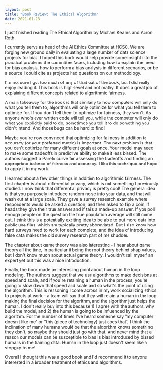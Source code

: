 ```yaml
---
layout: post
title: "Book Review: The Ethical Algorithm"
date: 2021-01-28
---
```


I just finished reading The Ethical Algorithm by Michael Kearns and Aaron Roth.

I currently serve as head of the AI Ethics Committee at HCSC. We are forging new ground daily in evaluating a large number of data science projects for bias. I hoped this book would help provide some insight into the practical problems the committee faces, including how to explain the need for bias analysis, how to perform a bias analysis in different scenarios, or be a source I could cite as projects had questions on our methodology. 

I'm not sure I got too much of any of that out of the book, but I did really enjoy reading it. This book is high-level and not mathy. It does a great job of explaining different concepts related to algorithmic fairness.

A main takeaway for the book is that similarly to how computers will only do what you tell them to, algorithms will only optimize for what you tell them to optimize for. If you don't tell them to optimize for fairness, they won't. As anyone who's ever written code will tell you, while the computer will only do what you explicitly said to do, sometimes you tell it to do something you didn't intend. And those bugs can be hard to find! 

Maybe you're now convinced that optimizing for fairness in addition to accuracy (or your preferred metric) is important. The next problem is that you can't optimize for many different goals at once. Your model may need to make some tradeoffs in predictive ability to make it less biased. The authors suggest a Pareto curve for assessing the tradeoffs and finding an appropriate balance of fairness and accuracy. I like this technique and hope to apply it in my work.

I learned about a few other things in addition to algorithmic fairness. The first chapter is about differential privacy, which is not something I previously studied. I now think that differential privacy is pretty cool! The general idea is that you purposely introduce random noise into your data, and that will wash out at a large scale. They gave a survey research example where respondents would be asked a question, and then asked to flip a coin; if heads they give their true answer and if tails a made-up answer. If you poll enough people on the question the true population average will still come out. I think this is a potentially exciting idea to be able to put more data into public use files, which are typically pretty abbreviated. But I also know how hard surveys need to work for each complete, and the idea of introducing false data makes the old survey research part of me shudder.

The chapter about game theory was also interesting - I hear about game theory all the time, in particular it being the root theory behind shap values, but I don't know much about actual game theory. I wouldn't call myself an expert yet but this was a nice introduction.

Finally, the book made an interesting point about human in the loop modeling. The authors suggest that we use algorithms to make decisions at speed and scale, and if you're retaining a human in the process, you're going to slow down that speed and scale and so what's the point of using the algorithm. This is reasoning I come across in my work socializing ethics to projects at work - a team will say that they will retain a human in the loop making the final decision for the algorithm, and the algorithm just helps the human. I don't really buy into this because 1) I agree with the authors, why build the model, and 2) the human is going to be influenced by the algorithm. For the number of times I've heard someone say "my computer doesn't like me" or "this (piece of technology) just does that", I think the inclination of many humans would be that the algorithm knows something they don't, so maybe they should just go with that. And never mind that a reason our models can be susceptible to bias is bias introduced by biased humans in the training data. Human in the loop just doesn't seem like a stopgap to me!

Overall I thought this was a good book and I'd recommend it to anyone interested in a broader treatment of ethics and algorithms.
